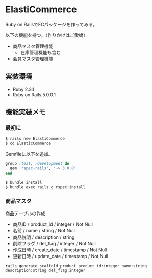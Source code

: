 # ElastiCommerce
Ruby on RailsでECパッケージを作ってみる。

以下の機能を持つ。（作りかけはご愛嬌）

* 商品マスタ管理機能
    * 在庫管理機能も含む
* 会員マスタ管理機能

## 実装環境

* Ruby 2.3.1
* Ruby on Rails 5.0.0.1

## 機能実装メモ

### 最初に

```bash
$ rails new ElastiCommerce
$ cd ElasticCommerce
```

Gemfileに以下を追加。

```ruby
group :test, :development do
  gem 'rspec-rails', '~> 3.0.0'
end
```

```bash
$ bundle install
$ bundle exec rails g rspec:install
```

### 商品マスタ

商品テーブルの作成

* 商品ID / product_id / integer / Not Null
* 名前 / name / string / Not Null
* 商品説明 / description / string
* 削除フラグ / del_flag / integer / Not Null
* 作成日時 / create_date / timestamp / Not Null
* 更新日時 / update_date / timestamp / Not Null

```
rails generate scaffold product product_id:integer name:string description:string del_flag:integer
```
